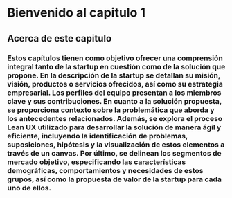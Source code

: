 # Bienvenido al capitulo 1

## Acerca de este capitulo

### Estos capítulos tienen como objetivo ofrecer una comprensión integral tanto de la startup en cuestión como de la solución que propone. En la descripción de la startup se detallan su misión, visión, productos o servicios ofrecidos, así como su estrategia empresarial. Los perfiles del equipo presentan a los miembros clave y sus contribuciones. En cuanto a la solución propuesta, se proporciona contexto sobre la problemática que aborda y los antecedentes relacionados. Además, se explora el proceso Lean UX utilizado para desarrollar la solución de manera ágil y eficiente, incluyendo la identificación de problemas, suposiciones, hipótesis y la visualización de estos elementos a través de un canvas. Por último, se delinean los segmentos de mercado objetivo, especificando las características demográficas, comportamientos y necesidades de estos grupos, así como la propuesta de valor de la startup para cada uno de ellos.
